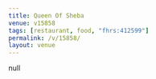 ```yaml
---
title: Queen Of Sheba
venue: v15858
tags: [restaurant, food, "fhrs:412599"]
permalink: /v/15858/
layout: venue
---
```

null